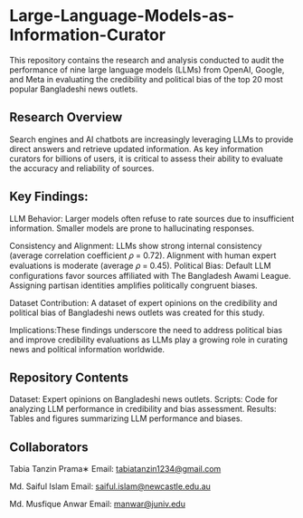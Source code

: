 # Large-Language-Models-as-Information-Curator

This repository contains the research and analysis conducted to audit the performance of nine large language models (LLMs) from OpenAI, Google, and Meta in evaluating the credibility and political bias of the top 20 most popular Bangladeshi news outlets.

## Research Overview
Search engines and AI chatbots are increasingly leveraging LLMs to provide direct answers and retrieve updated information. As key information curators for billions of users, it is critical to assess their ability to evaluate the accuracy and reliability of sources.

## Key Findings:
LLM Behavior: Larger models often refuse to rate sources due to insufficient information.
Smaller models are prone to hallucinating responses.

Consistency and Alignment: LLMs show strong internal consistency (average correlation coefficient 𝜌 = 0.72).
Alignment with human expert evaluations is moderate (average 𝜌 = 0.45).
Political Bias: Default LLM configurations favor sources affiliated with The Bangladesh Awami League.
Assigning partisan identities amplifies politically congruent biases.

Dataset Contribution: A dataset of expert opinions on the credibility and political bias of Bangladeshi news outlets was created for this study.

Implications:These findings underscore the need to address political bias and improve credibility evaluations as LLMs play a growing role in curating news and political information worldwide.

## Repository Contents
Dataset: Expert opinions on Bangladeshi news outlets.
Scripts: Code for analyzing LLM performance in credibility and bias assessment.
Results: Tables and figures summarizing LLM performance and biases.

## Collaborators
Tabia Tanzin Prama∗
Email: tabiatanzin1234@gmail.com

Md. Saiful Islam
Email: saiful.islam@newcastle.edu.au


Md. Musfique Anwar
Email: manwar@juniv.edu

